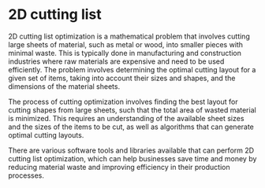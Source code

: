 # 2D cutting list
2D cutting list optimization is a mathematical problem that involves cutting large sheets of material, such as metal or wood, into smaller pieces with minimal waste. This is typically done in manufacturing and construction industries where raw materials are expensive and need to be used efficiently. The problem involves determining the optimal cutting layout for a given set of items, taking into account their sizes and shapes, and the dimensions of the material sheets.

The process of cutting optimization involves finding the best layout for cutting shapes from large sheets, such that the total area of wasted material is minimized. This requires an understanding of the available sheet sizes and the sizes of the items to be cut, as well as algorithms that can generate optimal cutting layouts.

There are various software tools and libraries available that can perform 2D cutting list optimization, which can help businesses save time and money by reducing material waste and improving efficiency in their production processes.
